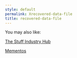```yaml
---
style: default
permalink: Xrecovered-data-file
title: recovered-data-file
---
```

You may also like:

[The Stuff Industry Hub](http://scp-wiki.net/the-stuff-industry-hub)

[Mementos](http://scp-wiki.net/mementos)
